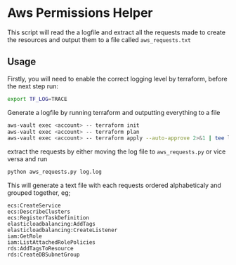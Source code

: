 # Aws Permissions Helper 

This script will read the a logfile and extract all the requests made to create the resources and output them to a file called `aws_requests.txt`

## Usage

Firstly, you will need to enable the correct logging level by terraform, before the next step run:

```bash
export TF_LOG=TRACE
``` 

Generate a logfile by running terraform and outputting everything to a file

```bash
aws-vault exec <account> -- terraform init
aws-vault exec <account> -- terraform plan
aws-vault exec <account> -- terraform apply --auto-approve 2>&1 | tee log.log
```

extract the requests by either moving the log file to `aws_requests.py` or vice versa and run

```bash
python aws_requests.py log.log
```

This will generate a text file with each requests ordered alphabeticaly and grouped together, eg;

```
ecs:CreateService
ecs:DescribeClusters
ecs:RegisterTaskDefinition
elasticloadbalancing:AddTags
elasticloadbalancing:CreateListener
iam:GetRole
iam:ListAttachedRolePolicies
rds:AddTagsToResource
rds:CreateDBSubnetGroup
```

